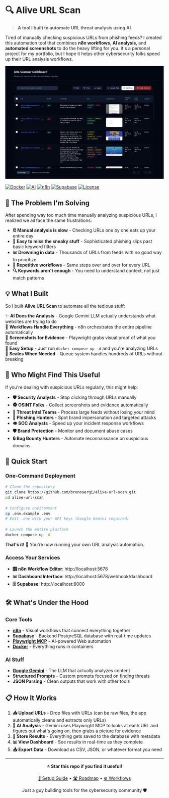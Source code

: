 # 🔍 Alive URL Scan

> **A tool I built to automate URL threat analysis using AI**

Tired of manually checking suspicious URLs from phishing feeds? I created this automation tool that combines **n8n workflows**, **AI analysis**, and **automated screenshots** to do the heavy lifting for you. It's a personal project for my portfolio, but I hope it helps other cybersecurity folks speed up their URL analysis workflows.

<img src="images/dashboard.jpeg" alt="Dashboard Screenshot" width="700">

[![Docker](https://img.shields.io/badge/Docker-Ready-2496ED?logo=docker)](https://docker.com) [![AI](https://img.shields.io/badge/AI-Google_Gemini-FF6B35)](https://ai.google.dev) [![n8n](https://img.shields.io/badge/Automation-n8n-FF6D5A)](https://n8n.io) [![Supabase](https://img.shields.io/badge/Backend-Supabase-3ECF8E)](https://supabase.com) [![License](https://img.shields.io/badge/License-MIT-green.svg)](LICENSE)

## 🎯 The Problem I'm Solving

After spending way too much time manually analyzing suspicious URLs, I realized we all face the same frustrations:

- **⏰ Manual analysis is slow** - Checking URLs one by one eats up your entire day
- **🎯 Easy to miss the sneaky stuff** - Sophisticated phishing slips past basic keyword filters
- **📊 Drowning in data** - Thousands of URLs from feeds with no good way to prioritize  
- **🔄 Repetitive workflows** - Same steps over and over for every URL
- **🔍 Keywords aren't enough** - You need to understand context, not just match patterns

## 💡 What I Built

So I built **Alive URL Scan** to automate all the tedious stuff:

✨ **AI Does the Analysis** - Google Gemini LLM actually understands what websites are trying to do  
🤖 **Workflows Handle Everything** - n8n orchestrates the entire pipeline automatically  
📸 **Screenshots for Evidence** - Playwright grabs visual proof of what you found  
🐳 **Easy Setup** - Just run `docker compose up -d` and you're analyzing URLs  
🔄 **Scales When Needed** - Queue system handles hundreds of URLs without breaking  

## 👥 Who Might Find This Useful

If you're dealing with suspicious URLs regularly, this might help:

- **🛡️ Security Analysts** - Stop clicking through URLs manually 
- **🕵️ OSINT Folks** - Collect screenshots and evidence automatically  
- **📡 Threat Intel Teams** - Process large feeds without losing your mind
- **🎣 Phishing Hunters** - Spot brand impersonation and targeted attacks
- **👁️ SOC Analysts** - Speed up your incident response workflows
- **🛡️ Brand Protection** - Monitor and document abuse cases
- **🔒 Bug Bounty Hunters** - Automate reconnaissance on suspicious domains

## 🚀 Quick Start

### One-Command Deployment
```bash
# Clone the repository
git clone https://github.com/brunosergi/alive-url-scan.git
cd alive-url-scan

# Configure environment
cp .env.example .env
# Edit .env with your API keys (Google Gemini required)

# Launch the entire platform
docker compose up -d
```

**That's it!** 🎉 You're now running your own URL analysis automation.

### Access Your Services
- **🎛️ n8n Workflow Editor**: http://localhost:5678
- **📊 Dashboard Interface**: http://localhost:5678/webhook/dashboard  
- **🗄️ Supabase**: http://localhost:8000

## 🛠️ What's Under the Hood

### Core Tools
- **[n8n](https://n8n.io)** - Visual workflows that connect everything together
- **[Supabase](https://supabase.com)** - Backend PostgreSQL database with real-time updates
- **[Playwright MCP](https://github.com/microsoft/playwright-mcp)** - AI-powered Web automation
- **[Docker](https://docker.com)** - Everything runs in containers

### AI Stuff  
- **[Google Gemini](https://ai.google.dev)** - The LLM that actually analyzes content
- **Structured Prompts** - Custom prompts focused on finding threats
- **JSON Parsing** - Clean outputs that work with other tools

## 📋 How It Works

1. **📥 Upload URLs** - Drop files with URLs (can be raw files, the app automatically cleans and extracts only URLs)
2. **🤖 AI Analysis** - Gemini uses Playwright MCP to looks at each URL and figures out what's going on, then grabs a picture for evidence
4. **💾 Store Results** - Everything gets saved to the database with metadata
5. **📊 View Dashboard** - See results in real-time as they complete
6. **📤 Export Data** - Download as CSV, JSON, or whatever format you need

---

<div align="center">

**⭐ Star this repo if you find it useful!**

[📖 Setup Guide](SETUP.md) • [🛣️ Roadmap](ROADMAP.md) • [⚙️ Workflows](WORKFLOWS.md)

Just a guy building tools for the cybersecurity community 🛡️

</div>